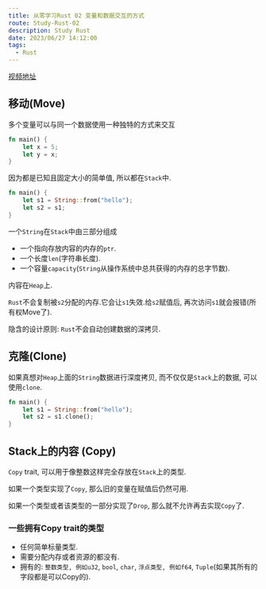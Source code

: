 ```yaml
---
title: 从零学习Rust 02 变量和数据交互的方式
route: Study-Rust-02
description: Study Rust
date: 2023/06/27 14:12:00
tags:
  - Rust
---
```


[视频地址](https://www.bilibili.com/video/BV1hp4y1k7SV?p=16&spm_id_from=pageDriver&vd_source=888e5b3129deb84d49dd800b76a6e557)

## 移动(Move)

多个变量可以与同一个数据使用一种独特的方式来交互

```rust
fn main() {
    let x = 5;
    let y = x;
}
```

因为都是已知且固定大小的简单值, 所以都在`Stack`中.

```rust
fn main() {
    let s1 = String::from("hello");
    let s2 = s1;
}
```

一个`String`在`Stack`中由三部分组成

* 一个指向存放内容的内存的`ptr`.
* 一个长度`len`(字符串长度).
* 一个容量`capacity`(`String`从操作系统中总共获得的内存的总字节数).

内容在`Heap`上.

`Rust`不会复制被`s2`分配的内存.它会让`s1`失效.给`s2`赋值后, 再次访问`s1`就会报错(所有权Move了).

隐含的设计原则: `Rust`不会自动创建数据的深拷贝.

## 克隆(Clone)

如果真想对`Heap`上面的`String`数据进行深度拷贝, 而不仅仅是`Stack`上的数据, 可以使用`clone`.

```rust
fn main() {
    let s1 = String::from("hello");
    let s2 = s1.clone();
}
```

## Stack上的内容 (Copy)

`Copy` trait, 可以用于像整数这样完全存放在`Stack`上的类型.

如果一个类型实现了`Copy`, 那么旧的变量在赋值后仍然可用.

如果一个类型或者该类型的一部分实现了`Drop`, 那么就不允许再去实现`Copy`了.

### 一些拥有Copy trait的类型

* 任何简单标量类型.
* 需要分配内存或者资源的都没有.
* 拥有的: `整数类型, 例如u32`, `bool`, `char`, `浮点类型, 例如f64`, `Tuple`(如果其所有的字段都是可以Copy的).
